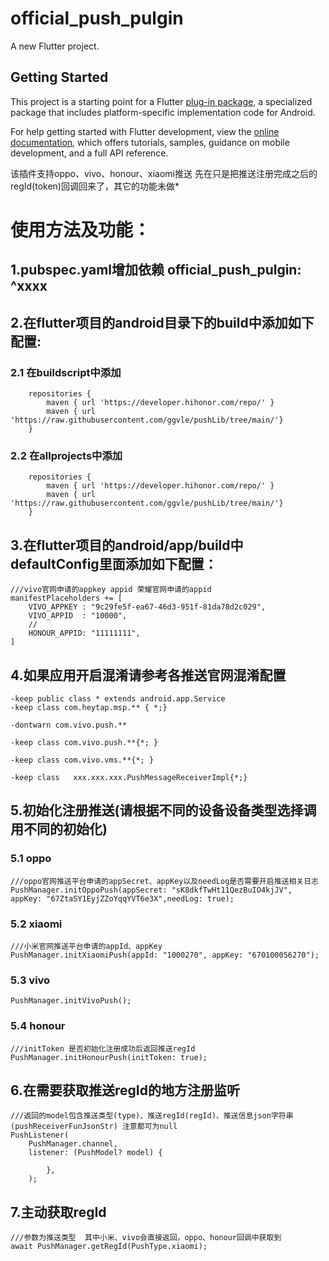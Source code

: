 # official_push_pulgin

A new Flutter project.

## Getting Started

This project is a starting point for a Flutter
[plug-in package](https://flutter.dev/developing-packages/),
a specialized package that includes platform-specific implementation code for
Android.

For help getting started with Flutter development, view the
[online documentation](https://flutter.dev/docs), which offers tutorials,
samples, guidance on mobile development, and a full API reference.

该插件支持oppo、vivo、honour、xiaomi推送 先在只是把推送注册完成之后的regId(token)回调回来了，其它的功能未做*

# 使用方法及功能：
## 1.pubspec.yaml增加依赖 official_push_pulgin: ^xxxx

## 2.在flutter项目的android目录下的build中添加如下配置:

### 2.1 在buildscript中添加

        repositories {
            maven { url 'https://developer.hihonor.com/repo/' }
            maven { url 'https://raw.githubusercontent.com/ggvle/pushLib/tree/main/'}
        }

### 2.2 在allprojects中添加

        repositories {
            maven { url 'https://developer.hihonor.com/repo/' }
            maven { url 'https://raw.githubusercontent.com/ggvle/pushLib/tree/main/'}
        }

## 3.在flutter项目的android/app/build中defaultConfig里面添加如下配置：
    ///vivo官网申请的appkey appid 荣耀官网申请的appid
    manifestPlaceholders += [
        VIVO_APPKEY : "9c29fe5f-ea67-46d3-951f-81da78d2c029",
        VIVO_APPID  : "10000",
        //
        HONOUR_APPID: "11111111",
    ]

## 4.如果应用开启混淆请参考各推送官网混淆配置
    -keep public class * extends android.app.Service
    -keep class com.heytap.msp.** { *;}
     
    -dontwarn com.vivo.push.**

    -keep class com.vivo.push.**{*; }

    -keep class com.vivo.vms.**{*; }

    -keep class   xxx.xxx.xxx.PushMessageReceiverImpl{*;}

## 5.初始化注册推送(请根据不同的设备设备类型选择调用不同的初始化)

### 5.1 oppo

    ///oppo官网推送平台申请的appSecret、appKey以及needLog是否需要开启推送相关日志
    PushManager.initOppoPush(appSecret: "sK8dkfTwHt11QezBuIO4kjJV", appKey: "67ZtaSY1EyjZZoYqqYVT6e3X",needLog: true);

### 5.2 xiaomi

    ///小米官网推送平台申请的appId、appKey
    PushManager.initXiaomiPush(appId: "1000270", appKey: "670100056270");
### 5.3 vivo

    PushManager.initVivoPush();
### 5.4 honour

    ///initToken 是否初始化注册成功后返回推送regId
    PushManager.initHonourPush(initToken: true);

## 6.在需要获取推送regId的地方注册监听

    ///返回的model包含推送类型(type)、推送regId(regId)、推送信息json字符串(pushReceiverFunJsonStr) 注意都可为null
    PushListener(
        PushManager.channel,
        listener: (PushModel? model) {
                
            },
        );


## 7.主动获取regId

    ///参数为推送类型  其中小米、vivo会直接返回，oppo、honour回调中获取到
    await PushManager.getRegId(PushType.xiaomi);
